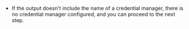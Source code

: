 * If the output doesn't include the name of a credential manager, there is no credential manager configured, and you can proceed to the next step.
